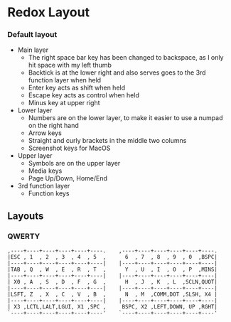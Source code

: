 Redox Layout
============================

### Default layout

- Main layer
    - The right space bar key has been changed to backspace, as I only hit space with my left thumb
    - Backtick is at the lower right and also serves goes to the 3rd function layer when held
    - Enter key acts as shift when held
    - Escape key acts as control when held
    - Minus key at upper right
- Lower layer
    - Numbers are on the lower layer, to make it easier to use a numpad on the right hand
    - Arrow keys
    - Straight and curly brackets in the middle two columns
    - Screenshot keys for MacOS
- Upper layer
    - Symbols are on the upper layer
    - Media keys
    - Page Up/Down, Home/End
- 3rd function layer
    - Function keys

## Layouts

### QWERTY

```
,----+----+----+----+----+----.    ,----+----+----+----+----+----.
|ESC , 1  , 2  , 3  , 4  , 5  ,      6  , 7  , 8  , 9  , 0  ,BSPC|
|----+----+----+----+----+----|    |----+----+----+----+----+----|
|TAB , Q  , W  , E  , R  , T  ,      Y  , U  , I  , O  , P  ,MINS|
|----+----+----+----+----+----|    |----+----+----+----+----+----|
| X0 , A  , S  , D  , F  , G  ,      H  , J  , K  , L  ,SCLN,QUOT|
|----+----+----+----+----+----|    |----+----+----+----+----+----|
|LSFT, Z  , X  , C  , V  , B  ,      N  , M  ,COMM,DOT ,SLSH, X4 |
|----+----+----+----+----+----|    |----+----+----+----+----+----|
| X3 ,LCTL,LALT,LGUI, X1 ,SPC ,     BSPC, X2 ,LEFT,DOWN, UP ,RGHT|
`----+----+----+----+----+----'    `----+----+----+----+----+----'
```
